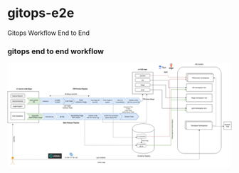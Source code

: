 # gitops-e2e
Gitops Workflow End to End


### gitops end to end workflow

![gitops-e2e](gitops-e2e.jpg)
